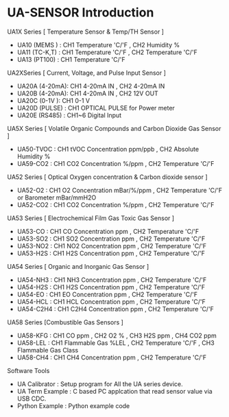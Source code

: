 # UA-SENSOR Introduction 

UA1X Series [ Temperature Sensor & Temp/TH Sensor ]
- UA10 (MEMS )  : CH1 Temperature 'C/'F  , CH2 Humidity %
- UA11 (TC-K,T) : CH1 Temperature 'C/'F  , CH2 Temperature 'C/'F
- UA13 (PT100)  : CH1 Temperature 'C/'F 

UA2XSeries [ Current, Voltage, and Pulse Input Sensor ]
- UA20A (4-20mA): CH1 4-20mA IN , CH2 4-20mA IN
- UA20B (4-20mA): CH1 4-20mA IN , CH2 12V OUT
- UA20C (0-1V  ): CH1 0-1 V
- UA20D (PULSE) : CH1 OPTICAL PULSE for Power meter
- UA20E (RS485) : CH1~6 Digital Input 

UA5X Series [ Volatile Organic Compounds and Carbon Dioxide Gas Sensor ]
- UA50-TVOC : CH1 tVOC Concentration ppm/ppb , CH2 Absolute Humidity %
- UA59-CO2  : CH1 CO2 Concentration %/ppm , CH2 Temperature 'C/'F
  
UA52 Series [ Optical Oxygen concentration & Carbon dioxide sensor ]
- UA52-O2  : CH1 O2 Concentration mBar/%/ppm , CH2 Temperature 'C/'F or Barometer mBar/mmH2O
- UA52-CO2 : CH1 CO2 Concentration %/ppm , CH2 Temperature 'C/'F

UA53 Series [ Electrochemical Film Gas Toxic Gas Sensor ]
- UA53-CO  : CH1 CO Concentration ppm , CH2 Temperature 'C/'F
- UA53-SO2 : CH1 SO2 Concentration ppm , CH2 Temperature 'C/'F 
- UA53-NO2 : CH1 NO2 Concentration ppm , CH2 Temperature 'C/'F 
- UA53-H2S : CH1 H2S Concentration ppm , CH2 Temperature 'C/'F

UA54 Series [ Organic and Inorganic Gas Sensor ]
- UA54-NH3  : CH1 NH3 Concentration ppm , CH2 Temperature 'C/'F
- UA54-H2S  : CH1 H2S Concentration ppm , CH2 Temperature 'C/'F
- UA54-EO   : CH1 EO Concentration ppm , CH2 Temperature 'C/'F
- UA54-HCL  : CH1 HCL Concentration ppm , CH2 Temperature 'C/'F
- UA54-C2H4 : CH1 C2H4 Concentration ppm , CH2 Temperature 'C/'F

UA58 Series [Combustible Gas Sensors ]
- UA58-KFG : CH1 CO ppm , CH2 O2 % , CH3 H2S ppm , CH4 CO2 ppm
- UA58-LEL : CH1 Flammable Gas %LEL , CH2 Temperature 'C/'F , CH3 Flammable Gas Class
- UA58-CH4 : CH1 CH4 Concentration ppm , CH2 Temperature 'C/'F
 
Software Tools
- UA Calibrator   :  Setup program for All the UA series device.
- UA Term Example : C based PC applcation that read sensor value via USB CDC.
- Python Example  : Python example code
